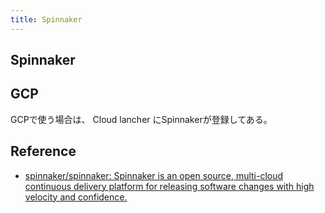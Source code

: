 ```yaml
---
title: Spinnaker
---
```


## Spinnaker

## GCP
GCPで使う場合は、 Cloud lancher にSpinnakerが登録してある。　

## Reference
* [spinnaker/spinnaker: Spinnaker is an open source, multi-cloud continuous delivery platform for releasing software changes with high velocity and confidence.](https://github.com/spinnaker/spinnaker)
